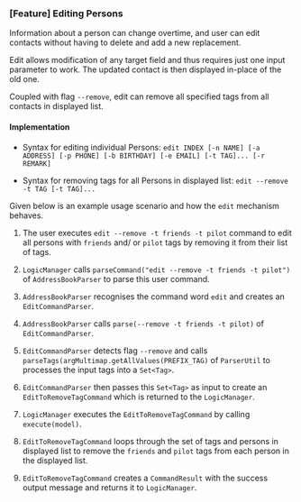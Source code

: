 ### [Feature] Editing Persons

Information about a person can change overtime, and user can edit contacts without having to delete and add a new replacement.

Edit allows modification of any target field and thus requires just one input parameter to work.
The updated contact is then displayed in-place of the old one.

Coupled with flag `--remove`, edit can remove all specified tags from all contacts in displayed list.

#### Implementation

* Syntax for editing individual Persons:
  `edit INDEX [-n NAME] [-a ADDRESS] [-p PHONE] [-b BIRTHDAY] [-e EMAIL] [-t TAG]... [-r REMARK]`

* Syntax for removing tags for all Persons in displayed list:
  `edit --remove -t TAG [-t TAG]...`

Given below is an example usage scenario and how the `edit` mechanism behaves.

1. The user executes `edit --remove -t friends -t pilot` command to edit all persons with `friends` and/ or `pilot` tags by removing it from their list of tags.

2. `LogicManager` calls `parseCommand("edit --remove -t friends -t pilot")` of `AddressBookParser` to parse this user command.

3. `AddressBookParser` recognises the command word `edit` and creates an `EditCommandParser`.

4. `AddressBookParser` calls `parse(--remove -t friends -t pilot)` of `EditCommandParser`.

5. `EditCommandParser` detects flag `--remove` and calls `parseTags(argMultimap.getAllValues(PREFIX_TAG)` of `ParserUtil`
   to processes the input tags into a `Set<Tag>`.

6. `EditCommandParser` then passes this `Set<Tag>` as input to create an `EditToRemoveTagCommand` which is returned to the `LogicManager`.

7. `LogicManager` executes the `EditToRemoveTagCommand` by calling `execute(model)`.

8. `EditToRemoveTagCommand` loops through the set of tags and persons in displayed list to remove the `friends` and `pilot` tags from each person in the displayed list.

9. `EditToRemoveTagCommand` creates a `CommandResult` with the success output message and returns it to `LogicManager`.
